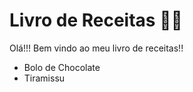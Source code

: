 # Livro de Receitas :man_cook:

Olá!!! Bem vindo ao meu livro de receitas!!

- Bolo de Chocolate
- Tiramissu

